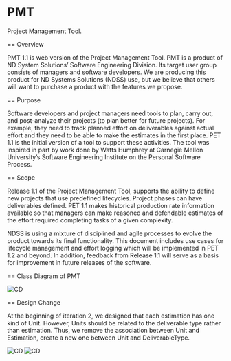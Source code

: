 PMT
===

Project Management Tool.

== Overview

PMT 1.1 is web version of the Project Management Tool. PMT is a product of ND System Solutions’ Software Engineering Division. Its target user group consists of managers and software developers. We are producing this product for ND Systems Solutions (NDSS) use, but we believe that others will want to purchase a product with the features we propose.

== Purpose

Software developers and project managers need tools to plan, carry out, and post-analyze their projects (to plan better for future projects). For example, they need to track planned effort on deliverables against actual effort and they need to be able to make the estimates in the first place. PET 1.1 is the initial version of a tool to support these activities. The tool was inspired in part by work done by Watts Humphrey at Carnegie Mellon University’s Software Engineering Institute on the Personal Software Process.

== Scope

Release 1.1 of the Project Management Tool, supports the ability to define new projects that use predefined lifecycles.  Project phases can have deliverables defined.  PET 1.1 makes historical production rate information available so that managers can make reasoned and defendable estimates of the effort required completing tasks of a given complexity.

NDSS is using a mixture of disciplined and agile processes to evolve the product towards its final functionality.  This document includes use cases for lifecycle management and effort logging which will be implemented in PET 1.2 and beyond. In addition, feedback from Release 1.1 will serve as a basis for improvement in future releases of the software.

== Class Diagram of PMT

<img src='class.jpg' alt='CD'>

== Design Change

At the beginning of iteration 2, we designed that each estimation has one kind of Unit. However, Units should be related to the deliverable type rather than estimation. Thus, we remove the association between Unit and Estimation, create a new one between Unit and DeliverableType.


<img src='classold.jpg' alt='CD'>
<img src='class-small.jpg' alt='CD'>
